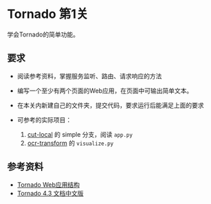 # Tornado 第1关

学会Tornado的简单功能。

## 要求

- 阅读参考资料，掌握服务监听、路由、请求响应的方法
- 编写一个至少有两个页面的Web应用，在页面中可输出简单文本。
- 在本关内新建自己的文件夹，提交代码，要求运行后能满足上面的要求

- 可参考的实际项目：
  1. [cut-local](https://github.com/tripitakas/cut-local/tree/simple) 的 simple 分支，阅读 `app.py`
  2. [ocr-transform](https://github.com/tripitakas/tripitaka-data/tree/master/ocr-transform) 的 `visualize.py`

## 参考资料

- [Tornado Web应用结构](https://segmentfault.com/a/1190000004240965)
- [Tornado 4.3 文档中文版](https://tornado-zh.readthedocs.io/zh/latest/)
